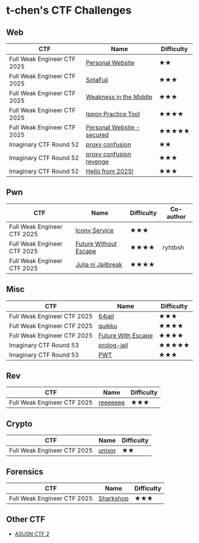 # t-chen's CTF Challenges

## Web

|CTF|Name|Difficulty|
|---|---|---|
|Full Weak Engineer CTF 2025|[Personal Website](/Full%20Weak%20Engineer%20CTF%202025/Personal%20Website)|★★|
|Full Weak Engineer CTF 2025|[SotaFuji](/Full%20Weak%20Engineer%20CTF%202025/SotaFuji)|★★★|
|Full Weak Engineer CTF 2025|[Weakness in the Middle](/Full%20Weak%20Engineer%20CTF%202025/Weakness%20in%20the%20Middle)|★★★|
|Full Weak Engineer CTF 2025|[Ippon Practice Tool](/Full%20Weak%20Engineer%20CTF%202025/Ippon%20Practice%20Tool)|★★★★|
|Full Weak Engineer CTF 2025|[Personal Website - secured](/Full%20Weak%20Engineer%20CTF%202025/Personal%20Website%20-%20secured)|★★★★★|
|Imaginary CTF Round 52|[proxy confusion](/Imaginary%20CTF%20Round%2052/proxy-confusion)|★★|
|Imaginary CTF Round 52|[proxy confusion revenge](/Imaginary%20CTF%20Round%2052/proxy-confusion-revenge)|★★★|
|Imaginary CTF Round 52|[Hello from 2025!](/Imaginary%20CTF%20Round%2052/Hello%20From%202025)|★★★|

## Pwn

|CTF|Name|Difficulty|Co-author|
|---|---|---|---|
|Full Weak Engineer CTF 2025|[Iconv Service](/Full%20Weak%20Engineer%20CTF%202025/Iconv%20Service)|★★★||
|Full Weak Engineer CTF 2025|[Future Without Escape](/Full%20Weak%20Engineer%20CTF%202025/Future%20Without%20Escape)|★★★★|ryhtbsh|
|Full Weak Engineer CTF 2025|[Julia ni Jailbreak](/Full%20Weak%20Engineer%20CTF%202025/Julia%20ni%20Jailbreak)|★★★★||

## Misc

|CTF|Name|Difficulty|
|---|---|---|
|Full Weak Engineer CTF 2025|[64jail](/Full%20Weak%20Engineer%20CTF%202025/64jail)|★★★|
|Full Weak Engineer CTF 2025|[quikku](/Full%20Weak%20Engineer%20CTF%202025/quikku)|★★★★|
|Full Weak Engineer CTF 2025|[Future With Escape](/Full%20Weak%20Engineer%20CTF%202025/Future%20With%20Escape)|★★★★|
|Imaginary CTF Round 53|[prolog-jail](/Imaginary%20CTF%20Round%2053/prolog-jail)|★★★★★|
|Imaginary CTF Round 53|[PWT](/Imaginary%20CTF%20Round%2053/PWT)|★★★|

## Rev

|CTF|Name|Difficulty|
|---|---|---|
|Full Weak Engineer CTF 2025|[reeeeeee](/Full%20Weak%20Engineer%20CTF%202025/reeeeeee)|★★★|

## Crypto

|CTF|Name|Difficulty|
|---|---|---|
|Full Weak Engineer CTF 2025|[unixor](/Full%20Weak%20Engineer%20CTF%202025/unixor)|★★|

## Forensics

|CTF|Name|Difficulty|
|---|---|---|
|Full Weak Engineer CTF 2025|[Sharkshop](/Full%20Weak%20Engineer%20CTF%202025/Sharkshop)|★★★|


## Other CTF

* [ASUSN CTF 2](https://github.com/souring001/ASUSN-CTF-2)
